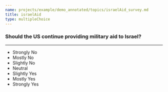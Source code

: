 ```yaml
---
name: projects/example/demo_annotated/topics/israelAid_survey.md
title: israelAid
type: multipleChoice
---
```


### Should the US continue providing military aid to Israel?

---

- Strongly No
- Mostly No
- Slightly No
- Neutral
- Slightly Yes
- Mostly Yes
- Strongly Yes
